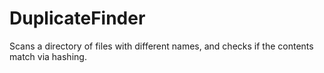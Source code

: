 # DuplicateFinder
Scans a directory of files with different names, and checks if the contents match via hashing.
